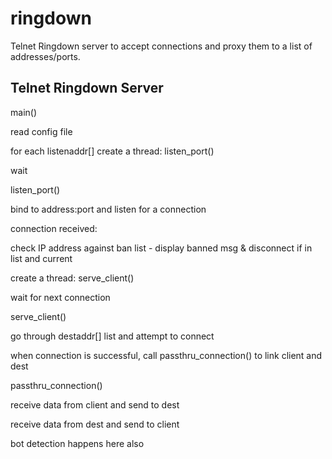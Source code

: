 # ringdown
Telnet Ringdown server to accept connections and proxy them to a list of addresses/ports.



Telnet Ringdown Server
----------------------


main()

read config file

for each listenaddr[] create a thread: listen_port()

wait




listen_port()

bind to address:port and listen for a connection

connection received:

check IP address against ban list - display banned msg & disconnect if in list and current

create a thread: serve_client()

wait for next connection



serve_client()

go through destaddr[] list and attempt to connect

when connection is successful, call passthru_connection() to link client and dest



passthru_connection()

receive data from client and send to dest

receive data from dest and send to client

bot detection happens here also



